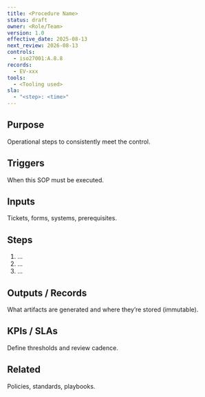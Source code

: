 ```yaml
---
title: <Procedure Name>
status: draft
owner: <Role/Team>
version: 1.0
effective_date: 2025-08-13
next_review: 2026-08-13
controls:
  - iso27001:A.8.8
records:
  - EV-xxx
tools:
  - <Tooling used>
sla:
  - "<step>: <time>"
---
```


## Purpose
Operational steps to consistently meet the control.

## Triggers
When this SOP must be executed.

## Inputs
Tickets, forms, systems, prerequisites.

## Steps
1. …
2. …
3. …

## Outputs / Records
What artifacts are generated and where they’re stored (immutable).

## KPIs / SLAs
Define thresholds and review cadence.

## Related
Policies, standards, playbooks.
